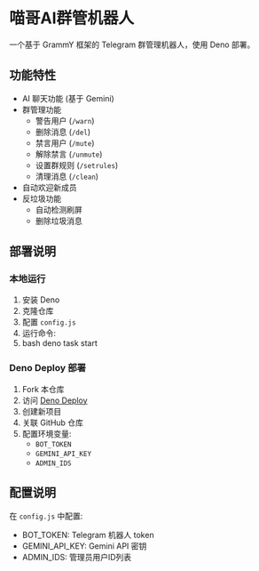 # 喵哥AI群管机器人

一个基于 GrammY 框架的 Telegram 群管理机器人，使用 Deno 部署。

## 功能特性

- AI 聊天功能 (基于 Gemini)
- 群管理功能
  - 警告用户 (`/warn`)
  - 删除消息 (`/del`)
  - 禁言用户 (`/mute`)
  - 解除禁言 (`/unmute`)
  - 设置群规则 (`/setrules`)
  - 清理消息 (`/clean`)
- 自动欢迎新成员
- 反垃圾功能
  - 自动检测刷屏
  - 删除垃圾消息

## 部署说明

### 本地运行

1. 安装 Deno
2. 克隆仓库
3. 配置 `config.js`
4. 运行命令:
5.  bash
deno task start


### Deno Deploy 部署

1. Fork 本仓库
2. 访问 [Deno Deploy](https://dash.deno.com)
3. 创建新项目
4. 关联 GitHub 仓库
5. 配置环境变量:
   - `BOT_TOKEN`
   - `GEMINI_API_KEY`
   - `ADMIN_IDS`

## 配置说明

在 `config.js` 中配置:
- BOT_TOKEN: Telegram 机器人 token
- GEMINI_API_KEY: Gemini API 密钥
- ADMIN_IDS: 管理员用户ID列表
